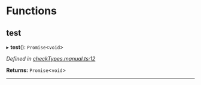

# Functions

<a id="test"></a>

##  test

▸ **test**(): `Promise`<`void`>

*Defined in [checkTypes.manual.ts:12](https://github.com/polkadot-js/api/blob/2b538f5/packages/api/src/checkTypes.manual.ts#L12)*

**Returns:** `Promise`<`void`>

___

